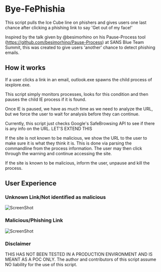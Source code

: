 # Bye-FePhishia
This script pulls the Ice Cube line on phishers and gives users one last chance after clicking a phishing link to say 'Get out of my face!'

Inspired by the talk given by @besimorhino on his Pause-Process tool (https://github.com/besimorhino/Pause-Process) at SANS Blue Team Summit, this was created to give users 'another' chance to detect phishing emails.

## How it works
If a user clicks a link in an email, outlook.exe spawns the child process of iexplore.exe.

This script simply monitors processes, looks for this condition and then pauses the child IE process if it is found.

Once IE is paused, we have as much time as we need to analyze the URL, but we force the user to wait for analysis before they can continue.

Currently, this script just checks Google's SafeBrowsing API to see if there is any info on the URL.  LET'S EXTEND THIS

If the site is not known to be malicious, we show the URL to the user to make sure it is what they think it is.  This is done via parsing the commandline from the process information. The user may then click through the warning and continue accessing the site.

If the site is known to be malicious, inform the user, unpause and kill the process. 

## User Experience

### Unknown Link/Not identified as malicious
![ScreenShot](https://i.imgur.com/IFGn1DDg.png)
### Malicious/Phishing Link
![ScreenShot](https://i.imgur.com/lqJSmdzg.png)

### Disclaimer
THIS HAS NOT BEEN TESTED IN A PRODUCTION ENVIRONMENT AND IS MEANT AS A POC ONLY. The author and contributors of this script assume NO liability for the use of this script.

